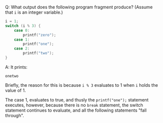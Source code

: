 Q: What output does the following program fragment produce? (Assume that `i` is
an integer variable.)

```c
i = 1;
switch (i % 3) {
    case 0:
        printf("zero");
    case 1:
        printf("one");
    case 2:
        printf("two");
}
```

A: It prints:

```
onetwo
```

Briefly, the reason for this is because `i % 3` evaluates to 1 when `i` holds
the value of 1.

The case 1, evaluates to true, and thusly the `printf("one");` statement
executes, however, because there is no `break` statement, the switch statement
continues to evaluate, and all the following statements "fall through".
